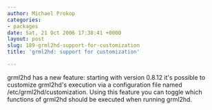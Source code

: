 ```yaml
---
author: Michael Prokop
categories:
- packages
date: Sat, 21 Oct 2006 17:38:41 +0000
layout: post
slug: 189-grml2hd-support-for-customization
title: 'grml2hd: support for customization'

---
```

grml2hd has a new feature: starting with version 0\.8\.12 it's possible to customize grml2hd's execution via a configuration file named /etc/grml2hd/customization. Using this feature you can toggle which functions of grml2hd should be executed when running grml2hd.
